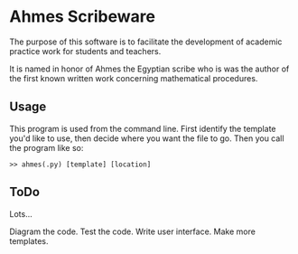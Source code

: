 # Ahmes Scribeware

The purpose of this software is to facilitate the development of academic
practice work for students and teachers.

It is named in honor of Ahmes the Egyptian scribe who is was the author of
the first known written work concerning mathematical procedures.

## Usage

This program is used from the command line. First identify the template you'd
like to use, then decide where you want the file to go. Then you call the
program like so:

	>> ahmes(.py) [template] [location]

## ToDo

Lots...

Diagram the code.
Test the code.
Write user interface.
Make more templates. 